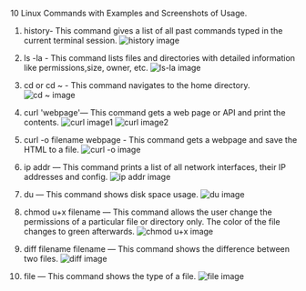 10 Linux Commands with Examples and Screenshots of Usage.

1. history- This command gives a list of all past commands typed in the current terminal session.
![history image](https://user-images.githubusercontent.com/83411128/186267478-53ce2440-7ae4-408f-b829-581326aca5e3.png)

2. ls -la	- This command lists files and directories with detailed information like permissions,size, owner, etc.
![ls-la image](https://user-images.githubusercontent.com/83411128/186268695-d7f44430-81a3-474d-afa6-e8896a97424d.png)


3. cd or cd ~	- This command navigates to the home directory.
![cd ~ image](https://user-images.githubusercontent.com/83411128/186269260-45bb2861-85da-4bb9-846e-e79f04a5edfe.png)

4. curl 'webpage'— This command gets a web page or API and print the contents.
![curl image1](https://user-images.githubusercontent.com/83411128/186272822-48c953e6-34a2-4f6e-b2e5-f2b8c000de9e.png)
![curl image2](https://user-images.githubusercontent.com/83411128/186272783-89aa12b3-b63e-482a-95d6-b8036644cdd3.png)

5. curl -o filename webpage - This command gets a webpage and save the HTML to a file.
![curl -o image](https://user-images.githubusercontent.com/83411128/186273611-8af3a239-ef2b-47c0-a1e7-ef0596963d21.png)

6. ip addr — This command prints a list of all network interfaces, their IP addresses and config.
![ip addr image](https://user-images.githubusercontent.com/83411128/186274126-4cf2b3cd-00c8-4c48-b22b-a487dca26496.png)

7. du — This command shows disk space usage.
![du image](https://user-images.githubusercontent.com/83411128/186274734-863e26c1-9587-45f1-bca2-251d17edbe10.png)

8. chmod u+x filename — This command allows the user change the permissions of a particular file or directory only. The color of the file changes to green afterwards.
![chmod u+x image](https://user-images.githubusercontent.com/83411128/186275321-2ce70de3-7c6b-47aa-8ef6-8b2957c27186.png)

9. diff filename filename — This command shows the difference between two files.
![diff image](https://user-images.githubusercontent.com/83411128/186275708-0c8925ab-9d3d-4685-88e6-e741581db61b.png)

10. file — This command shows the type of a file.
![file image](https://user-images.githubusercontent.com/83411128/186275936-aaa131d6-f4a8-4ed8-bbf0-c511aceacf55.png)

